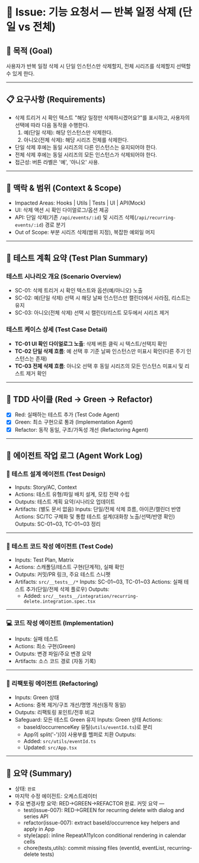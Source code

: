 # 🧭 Issue: 기능 요청서 — 반복 일정 삭제 (단일 vs 전체)

## 🎯 목적 (Goal)

사용자가 반복 일정 삭제 시 단일 인스턴스만 삭제할지, 전체 시리즈를 삭제할지 선택할 수 있게 한다.

---

## 📋 요구사항 (Requirements)

- 삭제 트리거 시 확인 텍스트 "해당 일정만 삭제하시겠어요?"를 표시하고, 사용자의 선택에 따라 다음 동작을 수행한다.
  1. 예(단일 삭제): 해당 인스턴스만 삭제한다.
  2. 아니오(전체 삭제): 해당 시리즈 전체를 삭제한다.
- 단일 삭제 후에는 동일 시리즈의 다른 인스턴스는 유지되어야 한다.
- 전체 삭제 후에는 동일 시리즈의 모든 인스턴스가 삭제되어야 한다.
- 접근성: 버튼 라벨은 '예', '아니오' 사용.

---

## 🧩 맥락 & 범위 (Context & Scope)

- Impacted Areas: Hooks | Utils | Tests | UI | API(Mock)
- UI: 삭제 액션 시 확인 다이얼로그/옵션 제공
- API: 단일 삭제(기존 `/api/events/:id`) 및 시리즈 삭제(`/api/recurring-events/:id`) 경로 분기
- Out of Scope: 부분 시리즈 삭제(범위 지정), 복잡한 예외일 머지

---

## 🧪 테스트 계획 요약 (Test Plan Summary)

### 테스트 시나리오 개요 (Scenario Overview)

- SC-01: 삭제 트리거 시 확인 텍스트와 옵션(예/아니오) 노출
- SC-02: 예(단일 삭제) 선택 시 해당 날짜 인스턴스만 캘린더에서 사라짐, 리스트는 유지
- SC-03: 아니오(전체 삭제) 선택 시 캘린더/리스트 모두에서 시리즈 제거

### 테스트 케이스 상세 (Test Case Detail)

- **TC-01 UI 확인 다이얼로그 노출**: 삭제 버튼 클릭 시 텍스트/선택지 확인
- **TC-02 단일 삭제 흐름**: 예 선택 후 기준 날짜 인스턴스만 미표시 확인(다른 주기 인스턴스는 존재)
- **TC-03 전체 삭제 흐름**: 아니오 선택 후 동일 시리즈의 모든 인스턴스 미표시 및 리스트 제거 확인

---

## 🔁 TDD 사이클 (Red → Green → Refactor)

- [x] Red: 실패하는 테스트 추가 (Test Code Agent)
- [x] Green: 최소 구현으로 통과 (Implementation Agent)
- [x] Refactor: 동작 동일, 구조/가독성 개선 (Refactoring Agent)

---

## 🧠 에이전트 작업 로그 (Agent Work Log)

### 🧩 테스트 설계 에이전트 (Test Design)

- Inputs: Story/AC, Context
- Actions: 테스트 유형/파일 배치 설계, 모킹 전략 수립
- Outputs: 테스트 계획 요약/시나리오 업데이트
- Artifacts: (별도 문서 없음)
  <!-- TEST_DESIGN_START -->
  Inputs: 단일/전체 삭제 흐름, 아이콘/캘린더 반영
  Actions: SC/TC 구체화 및 통합 테스트 설계(대화창 노출/선택/반영 확인)
  Outputs: SC-01~03, TC-01~03 정리
  <!-- TEST_DESIGN_END -->

---

### 🧪 테스트 코드 작성 에이전트 (Test Code)

- Inputs: Test Plan, Matrix
- Actions: 스캐폴딩/테스트 구현(단계적), 실패 확인
- Outputs: 커밋/PR 링크, 주요 테스트 스니펫
- Artifacts: `src/__tests__/*`
  <!-- TEST_CODE_START -->
  Inputs: SC-01~03, TC-01~03
  Actions: 실패 테스트 추가(단일/전체 삭제 플로우)
  Outputs:
  - Added: `src/__tests__/integration/recurring-delete.integration.spec.tsx`
  <!-- TEST_CODE_END -->

---

### 💻 코드 작성 에이전트 (Implementation)

- Inputs: 실패 테스트
- Actions: 최소 구현(Green)
- Outputs: 변경 파일/주요 변경 요약
- Artifacts: 소스 코드 경로
  <!-- IMPLEMENTATION_START -->
  (자동 기록)
  <!-- IMPLEMENTATION_END -->

---

### 🔧 리팩토링 에이전트 (Refactoring)

- Inputs: Green 상태
- Actions: 중복 제거/구조 개선/명명 개선(동작 동일)
- Outputs: 리팩토링 포인트/전후 비교
- Safeguard: 모든 테스트 Green 유지
  <!-- REFACTORING_START -->
  Inputs: Green 상태
  Actions:
  - baseId/occurrenceKey 유틸(`utils/eventId.ts`)로 분리
  - App의 split('-')[0] 사용부를 헬퍼로 치환
    Outputs:
  - Added: `src/utils/eventId.ts`
  - Updated: `src/App.tsx`
  <!-- REFACTORING_END -->

---

## 🧾 요약 (Summary)

- 상태: `완료`
- 마지막 수정 에이전트: 오케스트레이터
- 주요 변경사항 요약: RED→GREEN→REFACTOR 완료. 커밋 요약 —
  - test(issue-007): RED→GREEN for recurring delete with dialog and series API
  - refactor(issue-007): extract baseId/occurrence key helpers and apply in App
  - style(app): inline RepeatA11yIcon conditional rendering in calendar cells
  - chore(tests,utils): commit missing files (eventId, eventList, recurring-delete tests)
